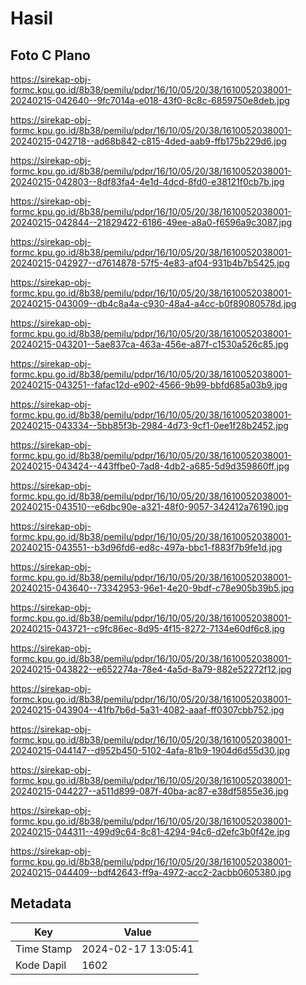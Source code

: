 # Hasil

## Foto C Plano

https://sirekap-obj-formc.kpu.go.id/8b38/pemilu/pdpr/16/10/05/20/38/1610052038001-20240215-042640--9fc7014a-e018-43f0-8c8c-6859750e8deb.jpg

https://sirekap-obj-formc.kpu.go.id/8b38/pemilu/pdpr/16/10/05/20/38/1610052038001-20240215-042718--ad68b842-c815-4ded-aab9-ffb175b229d6.jpg

https://sirekap-obj-formc.kpu.go.id/8b38/pemilu/pdpr/16/10/05/20/38/1610052038001-20240215-042803--8df83fa4-4e1d-4dcd-8fd0-e38121f0cb7b.jpg

https://sirekap-obj-formc.kpu.go.id/8b38/pemilu/pdpr/16/10/05/20/38/1610052038001-20240215-042844--21829422-6186-49ee-a8a0-f6596a9c3087.jpg

https://sirekap-obj-formc.kpu.go.id/8b38/pemilu/pdpr/16/10/05/20/38/1610052038001-20240215-042927--d7614878-57f5-4e83-af04-931b4b7b5425.jpg

https://sirekap-obj-formc.kpu.go.id/8b38/pemilu/pdpr/16/10/05/20/38/1610052038001-20240215-043009--db4c8a4a-c930-48a4-a4cc-b0f89080578d.jpg

https://sirekap-obj-formc.kpu.go.id/8b38/pemilu/pdpr/16/10/05/20/38/1610052038001-20240215-043201--5ae837ca-463a-456e-a87f-c1530a526c85.jpg

https://sirekap-obj-formc.kpu.go.id/8b38/pemilu/pdpr/16/10/05/20/38/1610052038001-20240215-043251--fafac12d-e902-4566-9b99-bbfd685a03b9.jpg

https://sirekap-obj-formc.kpu.go.id/8b38/pemilu/pdpr/16/10/05/20/38/1610052038001-20240215-043334--5bb85f3b-2984-4d73-9cf1-0ee1f28b2452.jpg

https://sirekap-obj-formc.kpu.go.id/8b38/pemilu/pdpr/16/10/05/20/38/1610052038001-20240215-043424--443ffbe0-7ad8-4db2-a685-5d9d359860ff.jpg

https://sirekap-obj-formc.kpu.go.id/8b38/pemilu/pdpr/16/10/05/20/38/1610052038001-20240215-043510--e6dbc90e-a321-48f0-9057-342412a76190.jpg

https://sirekap-obj-formc.kpu.go.id/8b38/pemilu/pdpr/16/10/05/20/38/1610052038001-20240215-043551--b3d96fd6-ed8c-497a-bbc1-f883f7b9fe1d.jpg

https://sirekap-obj-formc.kpu.go.id/8b38/pemilu/pdpr/16/10/05/20/38/1610052038001-20240215-043640--73342953-96e1-4e20-9bdf-c78e905b39b5.jpg

https://sirekap-obj-formc.kpu.go.id/8b38/pemilu/pdpr/16/10/05/20/38/1610052038001-20240215-043721--c9fc86ec-8d95-4f15-8272-7134e60df6c8.jpg

https://sirekap-obj-formc.kpu.go.id/8b38/pemilu/pdpr/16/10/05/20/38/1610052038001-20240215-043822--e652274a-78e4-4a5d-8a79-882e52272f12.jpg

https://sirekap-obj-formc.kpu.go.id/8b38/pemilu/pdpr/16/10/05/20/38/1610052038001-20240215-043904--41fb7b6d-5a31-4082-aaaf-ff0307cbb752.jpg

https://sirekap-obj-formc.kpu.go.id/8b38/pemilu/pdpr/16/10/05/20/38/1610052038001-20240215-044147--d952b450-5102-4afa-81b9-1904d6d55d30.jpg

https://sirekap-obj-formc.kpu.go.id/8b38/pemilu/pdpr/16/10/05/20/38/1610052038001-20240215-044227--a511d899-087f-40ba-ac87-e38df5855e36.jpg

https://sirekap-obj-formc.kpu.go.id/8b38/pemilu/pdpr/16/10/05/20/38/1610052038001-20240215-044311--499d9c64-8c81-4294-94c6-d2efc3b0f42e.jpg

https://sirekap-obj-formc.kpu.go.id/8b38/pemilu/pdpr/16/10/05/20/38/1610052038001-20240215-044409--bdf42643-ff9a-4972-acc2-2acbb0605380.jpg


## Metadata

| Key        | Value               |
| ---------- | ------------------- |
| Time Stamp | 2024-02-17 13:05:41 |
| Kode Dapil | 1602                |



